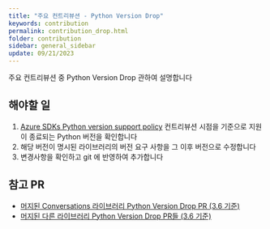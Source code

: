 ```yaml
---
title: "주요 컨트리뷰션 - Python Version Drop"
keywords: contribution
permalink: contribution_drop.html
folder: contribution
sidebar: general_sidebar
update: 09/21/2023
---
```


주요 컨트리뷰션 중 Python Version Drop 관하여 설명합니다


## 해야할 일
1. [Azure SDKs Python version support policy](https://github.com/Azure/azure-sdk-for-python/wiki/Azure-SDKs-Python-version-support-policy) 컨트리뷰션 시점을 기준으로 지원이 종료되는 Python 버전을 확인합니다
2. 해당 버전이 명시된 라이브러리의 버전 요구 사항을 그 이후 버전으로 수정합니다
3. 변경사항을 확인하고 git 에 반영하여 추가합니다

## 참고 PR
- [머지된 Conversations 라이브러리 Python Version Drop PR (3.6 기준)](https://github.com/Azure/azure-sdk-for-python/pull/25792)
- [머지된 다른 라이브러리 Python Version Drop PR들 (3.6 기준)](https://github.com/Azure/azure-sdk-for-python/pulls?q=is%3Apr+is%3Amerged+python+3.6+drop+)
